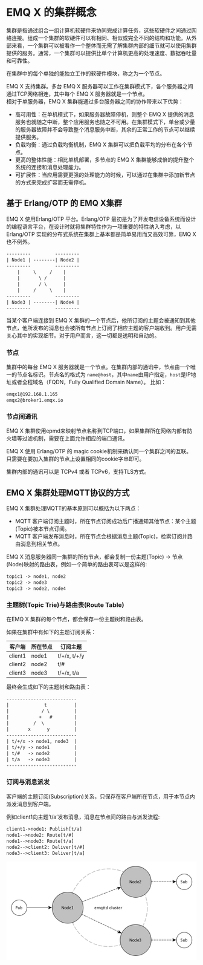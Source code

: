 # EMQ X 的集群概念

集群是指通过组合一组计算机软硬件来协同完成计算任务，这些软硬件之间通过网络连接。组成一个集群的软硬件可以有相同、相似或完全不同的结构和功能。从外部来看，一个集群可以被看作一个整体而无需了解集群内部的细节就可以使用集群提供的服务。通常，一个集群可以提供比单个计算机更高的处理速度、数据吞吐量和可靠性。

在集群中的每个单独的能独立工作的软硬件模块，称之为一个节点。

EMQ X 支持集群。多台 EMQ X 服务器可以工作在集群模式下，各个服务器之间通过TCP网络相连，其中每个 EMQ X 服务器就是一个节点。  
相对于单服务器，EMQ X 集群能通过多台服务器之间的协作带来以下优势：
- 高可用性：在单机模式下，如果服务器故障停机，则整个 EMQ X 提供的消息服务也就随之中断，整个应用服务也随之不可用。在集群模式下，单台或少量的服务器故障并不会导致整个消息服务中断，其余的正常工作的节点可以继续提供服务。
- 负载均衡：通过负载均衡机制，EMQ X 集群可以把负载平均的分布在各个节点。
- 更高的整体性能：相比单机部署，多节点的 EMQ X 集群能够成倍的提升整个系统的连接和消息处理能力。
- 可扩展性：当应用需要更强的处理能力的时候，可以通过在集群中添加新节点的方式来完成扩容而无需停机。

## 基于 Erlang/OTP 的 EMQ X集群
EMQ X 使用Erlang/OTP 平台。Erlang/OTP 最初是为了开发电信设备系统而设计的编程语言平台，在设计时就将集群特性作为一项重要的特性纳入考虑，以 Erlang/OTP 实现的分布式系统在集群上基本都是简单易用而又高效可靠，EMQ X 也不例外。
```
---------         ---------
| Node1 | --------| Node2 |
---------         ---------
    |     \     /    |
    |       \ /      |
    |       / \      |
    |     /     \    |
---------         ---------
| Node3 | --------| Node4 |
---------         ---------
```
当某个客户端连接到 EMQ X 集群的一个节点后，他所订阅的主题会被通知到其他节点，他所发布的消息也会被所有节点上订阅了相应主题的客户端收到。用户无需关心其中的实现细节。对于用户而言，这一切都是透明和自动的。

### 节点
集群中的每台 EMQ X 服务器就是一个节点。在集群内部的通讯中，节点由一个唯一的节点名标识。节点名的格式为 `name@host`，其中`name`由用户指定，`host`是IP地址或者全程域名（FQDN，Fully Qualified Domain Name）。
比如：
```
emqx1@192.168.1.165
emqx2@broker1.emqx.io
```
### 节点间通讯
EMQ X 集群使用epmd来映射节点名称到TCP端口，如果集群所在网络内部有防火墙等过滤机制，需要在上面允许相应的端口通讯。

EMQ X 使用 Erlang/OTP 的 magic cookie机制来确认同一个集群之间的互联。只需要在要加入集群的节点上设置相同的cookie字串即可。

集群内部的通讯可以是 TCPv4 或者 TCPv6，支持TLS方式。

## EMQ X 集群处理MQTT协议的方式
EMQ X 集群处理MQTT的基本原则可以概括为以下两点：
- MQTT 客户端订阅主题时，所在节点订阅成功后广播通知其他节点：某个主题(Topic)被本节点订阅。
- MQTT 客户端发布消息时，所在节点会根据消息主题(Topic)，检索订阅并路由消息到相关节点。

EMQ X 消息服务器同一集群的所有节点，都会复制一份主题(Topic) -> 节点(Node)映射的路由表，例如一个简单的路由表可以是这样的:
```
topic1 -> node1, node2
topic2 -> node3
topic3 -> node2, node4
```
### 主题树(Topic Trie)与路由表(Route Table)
在EMQ X 集群的每个节点，都会保存一份主题树和路由表。

如果在集群中有如下的主题订阅关系：

| 客户端    | 所在节点 | 订阅主题       |
|----------|---------|--------------|
| client1  | node1   | t/+/x, t/+/y |
| client2  | node2   | t/#          |
| client3  | node3   | t/+/x, t/a   |

最终会生成如下的主题树和路由表：
```
--------------------------
|             t          |
|            / \         |
|           +   #        |
|         /  \           |
|       x      y         |
--------------------------
| t/+/x -> node1, node3  |
| t/+/y -> node1         |
| t/#   -> node2         |
| t/a   -> node3         |
--------------------------
```

### 订阅与消息派发
客户端的主题订阅(Subscription)关系，只保存在客户端所在节点，用于本节点内派发消息到客户端。

例如client1向主题’t/a’发布消息，消息在节点间的路由与派发流程:
```
client1->node1: Publish[t/a]
node1-->node2: Route[t/#]
node1-->node3: Route[t/a]
node2-->client2: Deliver[t/#]
node3-->client3: Deliver[t/a]
```
![Message Route and Deliver](../assets/whats_cluster_1.png)

